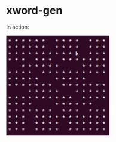 # xword-gen

In action:

![demo](https://raw.githubusercontent.com/apclemens/xword-gen/master/demo.gif)

